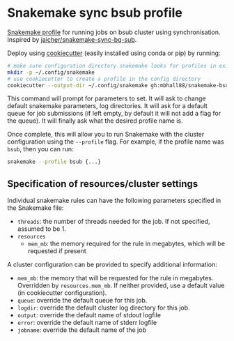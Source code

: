 # Snakemake sync bsub profile

[Snakemake profile](https://snakemake.readthedocs.io/en/stable/executable.html#profiles) for running jobs on bsub cluster using synchronisation.
Inspired by [jaicher/snakemake-sync-bq-sub][original].  

Deploy using [cookiecutter][cookiecutter-repo] (easily installed using conda or
pip) by running:

[original]: https://github.com/jaicher/snakemake-sync-bq-sub

[cookiecutter-repo]: https://github.com/audreyr/cookiecutter

```sh
# make sure configuration directory snakemake looks for profiles in exists
mkdir -p ~/.config/snakemake
# use cookiecutter to create a profile in the config directory
cookiecutter --output-dir ~/.config/snakemake gh:mbhall88/snakemake-bsub
```

This command will prompt for parameters to set. It will ask to change default snakemake
parameters, log directories. It will ask for a default queue for job
submissions (if left empty, by default it will not add a flag for the queue).
It will finally ask what the desired profile name is.

Once complete, this will allow you to run Snakemake with the cluster
configuration using the `--profile` flag. For example, if the profile name
was `bsub`, then you can run:

```sh
snakemake --profile bsub {...}
```

## Specification of resources/cluster settings

Individual snakemake rules can have the following parameters specified in the
Snakemake file:

-   `threads`: the number of threads needed for the job. If not specified,
    assumed to be 1.
-   `resources`
    -   `mem_mb`: the memory required for the rule in megabytes, which will be
        requested if present

A cluster configuration can be provided to specify additional information:

-   `mem_mb`: the memory that will be requested for the rule in megabytes.
    Overridden by `resources.mem_mb`. If neither provided, use a default value (in
    cookiecutter configuration).
-   `queue`: override the default queue for this job.
-   `logdir`: override the default cluster log directory for this job.
-   `output`: override the default name of stdout logfile
-   `error`: override the default name of stderr logfile
-   `jobname`: override the default name of the job
